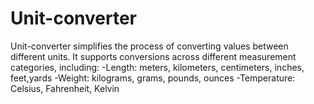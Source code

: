 # Unit-converter 
Unit-converter simplifies the process of converting values between different units.
It supports conversions across different measurement categories, including:
           -Length: meters, kilometers, centimeters, inches, feet,yards
           -Weight: kilograms, grams, pounds, ounces
           -Temperature: Celsius, Fahrenheit, Kelvin
